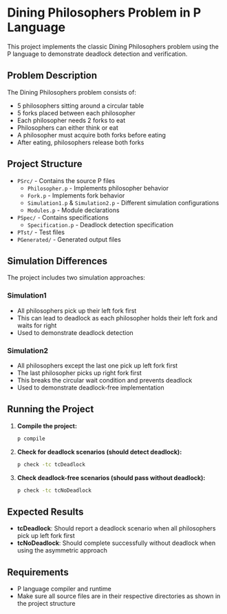 # Dining Philosophers Problem in P Language

This project implements the classic Dining Philosophers problem using the P language to demonstrate deadlock detection and verification.

## Problem Description

The Dining Philosophers problem consists of:
- 5 philosophers sitting around a circular table
- 5 forks placed between each philosopher
- Each philosopher needs 2 forks to eat
- Philosophers can either think or eat
- A philosopher must acquire both forks before eating
- After eating, philosophers release both forks

## Project Structure

- `PSrc/` - Contains the source P files
  - `Philosopher.p` - Implements philosopher behavior
  - `Fork.p` - Implements fork behavior 
  - `Simulation1.p` & `Simulation2.p` - Different simulation configurations
  - `Modules.p` - Module declarations
- `PSpec/` - Contains specifications
  - `Specification.p` - Deadlock detection specification
- `PTst/` - Test files
- `PGenerated/` - Generated output files

## Simulation Differences

The project includes two simulation approaches:

### Simulation1
- All philosophers pick up their left fork first
- This can lead to deadlock as each philosopher holds their left fork and waits for right
- Used to demonstrate deadlock detection

### Simulation2 
- All philosophers except the last one pick up left fork first
- The last philosopher picks up right fork first
- This breaks the circular wait condition and prevents deadlock
- Used to demonstrate deadlock-free implementation

## Running the Project

1. **Compile the project:**
   ```bash
   p compile
   ```

2. **Check for deadlock scenarios (should detect deadlock):**
   ```bash
   p check -tc tcDeadlock
   ```

3. **Check deadlock-free scenarios (should pass without deadlock):**
   ```bash
   p check -tc tcNoDeadlock
   ```

## Expected Results

- **tcDeadlock**: Should report a deadlock scenario when all philosophers pick up left fork first
- **tcNoDeadlock**: Should complete successfully without deadlock when using the asymmetric approach

## Requirements

- P language compiler and runtime
- Make sure all source files are in their respective directories as shown in the project structure